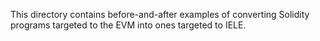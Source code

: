 This directory contains before-and-after examples of converting
Solidity programs targeted to the EVM into ones targeted to IELE.

